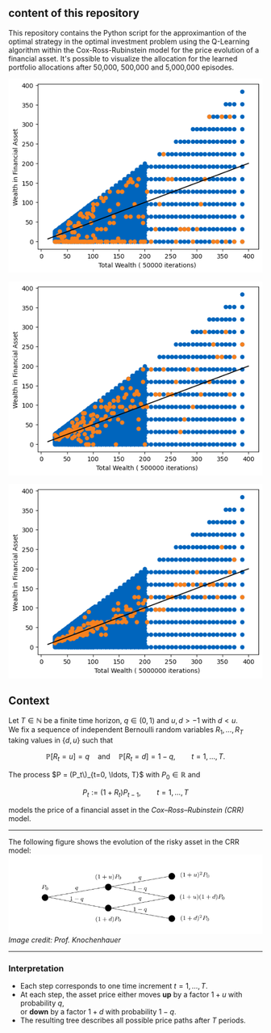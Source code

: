 ## content of this repository
This repository contains the Python script for the approximantion of the optimal strategy in the optimal investment problem using the Q-Learning
 algorithm within the Cox-Ross-Rubinstein model for the price evolution of a financial asset. It's possible to visualize the allocation for the learned portfolio allocations after 50,000, 500,000 and 5,000,000 episodes.

![50,000 episodes](50_000.png)

![500,000 episodes](500_000.png)

![5,000,000 episodes](5_000_000.png)




## Context
Let $T \in \mathbb{N}$ be a finite time horizon, $q \in (0,1)$ and $u, d > -1$ with $d < u$.  
We fix a sequence of independent Bernoulli random variables $R_1, \ldots, R_T$ taking values in $\{d, u\}$ such that

$$
\mathbb{P}[R_t = u] = q \quad \text{and} \quad \mathbb{P}[R_t = d] = 1 - q, 
\qquad t = 1, \ldots, T.
$$

The process $P = (P_t\)_{t=0, \ldots, T}$ with $P_0 \in \mathbb{R}$ and

$$
P_t := (1 + R_t) P_{t-1}, 
\qquad t = 1, \ldots, T
$$

models the price of a financial asset in the *Cox–Ross–Rubinstein (CRR)* model.

---

The following figure shows the evolution of the risky asset in the CRR model:
![CRR Model Tree (rights for the image to prof. Knochenhauer](crr_model.png)
*Image credit: Prof. Knochenhauer*


---

### Interpretation

- Each step corresponds to one time increment $t = 1, \ldots, T$.  
- At each step, the asset price either moves **up** by a factor $1 + u$ with probability $q$,  
  or **down** by a factor $1 + d$ with probability $1 - q$.  
- The resulting tree describes all possible price paths after $T$ periods.
